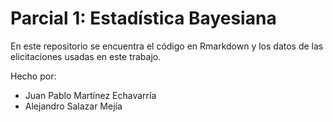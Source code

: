 # Parcial 1: Estadística Bayesiana
En este repositorio se encuentra el código en Rmarkdown y los datos de las elicitaciones usadas en este trabajo.  
  
Hecho por:  

* Juan Pablo Martínez Echavarría  
* Alejandro Salazar Mejía
